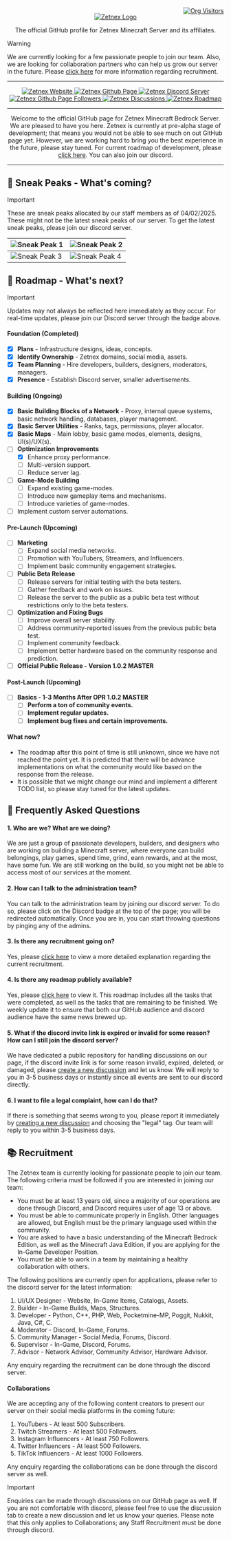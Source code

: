 <div style="position: relative; width: 100%;">
  <a href="https://github.com/zetnex" 
     style="position: absolute; top: 0; right: 0;">
    <img src="https://komarev.com/ghpvc/?username=zetnex&label=Visitors&color=0e75b6&style=flat&color=50c878" 
         alt="Org Visitors">
  </a>
</div>

<p align="center">
  <a href="https://github.com/zetnex">
    <img src="../static/logo.png" alt="Zetnex Logo" style="max-width:100%; height:auto;">
  </a>
</p>
<p align="center">
  The official GitHub profile for Zetnex Minecraft Server and its affiliates.
</p>

> [!WARNING]
> We are currently looking for a few passionate people to join our team.
> Also, we are looking for collaboration partners who can help us grow our server in the future.
> Please [click here](https://github.com/zetnex#-recruitment) for more information regarding recruitment.

----------------------

<p align="center">
  <a href="https://zetnex.net" target="_blank">
    <img src="https://img.shields.io/badge/Zetnex-Website-blue?style=flat&color=%23009B77&link=https%3A%2F%2Fzetnex.net" alt="Zetnex Website">
  </a>
  <a href="https://github.com/zetnex">
    <img src="https://img.shields.io/badge/Zetnex-GitHub-blue?style=flat&logo=github&logoColor=black&link=https%3A%2F%2Fgithub.com%2Fzetnex" alt="Zetnex Github Page">
  </a>
  <a href="https://discord.gg/WGvjS7TN7Y" target="_blank">
    <img src="https://img.shields.io/discord/1278271829311754250?style=flat&logo=discord&logoColor=5865f2&label=Discord&link=https%3A%2F%2Fdiscord.gg%2FWGvjS7TN7Y" alt="Zetnex Discord Server">
  </a>
  <a href="https://github.com/zetnex">
    <img src="https://img.shields.io/github/followers/zetnex?style=flat&logo=github&label=Followers&link=https%3A%2F%2Fgithub.com%2Fzetnex" alt="Zetnex Github Page Followers">
  </a>
  <a href="https://github.com/orgs/zetnex/discussions" target="_blank">
    <img src="https://img.shields.io/badge/Zetnex-Dicussions-white?style=flat&color=%23cb553f&logo=linuxcontainers&logoColor=green&link=https%3A%2F%2Fgithub.com%2Forgs%2Fzetnex%2Fdiscussions" alt="Zetnex Discussions">
  </a>  
  <a href="https://github.com/zetnex#-roadmap---whats-next" target="_blank">
    <img src="https://img.shields.io/badge/Zetnex-Roadmap-white?logo=roadmapdotsh&logoColor=orange&link=https%3A%2F%2Fgithub.com%2Fzetnex%23-roadmap---whats-next" alt="Zetnex Roadmap">
  </a>
</p>

----------------------

<p align="center">
Welcome to the official GitHub page for Zetnex Minecraft Bedrock Server. We are pleased to have you here.
Zetnex is currently at pre-alpha stage of development; that means you would not be able to see much on out GitHub 
page yet. However, we are working hard to bring you the best experience in the future, please stay tuned. For current roadmap of
development, please <a href="https://github.com/zetnex#-roadmap---whats-next">click here</a>. You can also join our discord.
</p>

----------------------

## 👀 Sneak Peaks - What's coming?

> [!IMPORTANT]
> These are sneak peaks allocated by our staff members as of 04/02/2025. These might not be the latest sneak peaks of our server.
> To get the latest sneak peaks, please join our discord server.

| ![Sneak Peak 1](../static/sneak_peak_car_map.png)  | ![Sneak Peak 2](../static/sneak_peak_classroom.png) |
|----------------------------------------------------|-----------------------------------------------------|
| ![Sneak Peak 3](../static/sneak_peak_monument.png) | ![Sneak Peak 4](../static/sneak_peak_snow.png)      |

## 📑 Roadmap - What's next?

> [!IMPORTANT]
> Updates may not always be reflected here immediately as they occur.
> For real-time updates, please join our Discord server through the badge above.

#### Foundation (Completed)

- [x] **Plans** - Infrastructure designs, ideas, concepts.
- [x] **Identify Ownership** - Zetnex domains, social media, assets.
- [x] **Team Planning** - Hire developers, builders, designers, moderators, managers.
- [x] **Presence** - Establish Discord server, smaller advertisements.

#### Building (Ongoing)

- [x] **Basic Building Blocks of a Network** - Proxy, internal queue systems, basic network handling, databases, player
  management.
- [x] **Basic Server Utilities** - Ranks, tags, permissions, player allocator.
- [x] **Basic Maps** - Main lobby, basic game modes, elements, designs, UI(s)/UX(s).
- [ ] **Optimization Improvements**
  - [x] Enhance proxy performance.
  - [ ] Multi-version support.
  - [ ] Reduce server lag.
- [ ] **Game-Mode Building**
  - [ ] Expand existing game-modes.
  - [ ] Introduce new gameplay items and mechanisms.
  - [ ] Introduce varieties of game-modes.
- [ ] Implement custom server automations.

#### Pre-Launch (Upcoming)

- [ ] **Marketing**
  - [ ] Expand social media networks.
  - [ ] Promotion with YouTubers, Streamers, and Influencers.
  - [ ] Implement basic community engagement strategies.
- [ ] **Public Beta Release**
  - [ ] Release servers for initial testing with the beta testers.
  - [ ] Gather feedback and work on issues.
  - [ ] Release the server to the public as a public beta test without restrictions only to the beta testers.
- [ ] **Optimization and Fixing Bugs**
  - [ ] Improve overall server stability.
  - [ ] Address community-reported issues from the previous public beta test.
  - [ ] Implement community feedback.
  - [ ] Implement better hardware based on the community response and prediction.
- [ ] **Official Public Release - Version 1.0.2 MASTER**

#### Post-Launch (Upcoming)

- [ ] **Basics - 1-3 Months After OPR 1.0.2 MASTER**
  - [ ] **Perform a ton of community events.**
  - [ ] **Implement regular updates.**
  - [ ] **Implement bug fixes and certain improvements.**

#### What now?

- The roadmap after this point of time is still unknown, since we have not reached the point yet. It is predicted that
  there will be advance implementations on what the community would like based on the response from the release.
- It is possible that we might change our mind and implement a different TODO list, so please stay tuned for the latest
  updates.

## 📙 Frequently Asked Questions

#### 1. Who are we? What are we doing?

We are just a group of passionate developers, builders, and designers who are working on building a Minecraft server,
where everyone can build belongings, play games, spend time, grind, earn rewards, and at the most, have some fun.
We are still working on the build, so you might not be able to access most of our services at the moment.

#### 2. How can I talk to the administration team?

You can talk to the administration team by joining our discord server. To do so, please click on the Discord badge at
the top
of the page; you will be redirected automatically. Once you are in, you can start throwing questions by pinging any of
the admins.

#### 3. Is there any recruitment going on?

Yes, please [click here](https://github.com/zetnex#-recruitment) to view a more detailed explanation regarding the
current recruitment.

#### 4. Is there any roadmap publicly available?

Yes, please [click here](https://github.com/zetnex#-roadmap---whats-next) to view it. This roadmap includes all the
tasks that were
completed, as well as the tasks that are remaining to be finished. We weekly update it to ensure that both our GitHub
audience and
discord audience have the same news brewed up.

#### 5. What if the discord invite link is expired or invalid for some reason? How can I still join the discord server?

We have dedicated a public repository for handling discussions on our page, if the discord invite link is for some
reason
invalid, expired, deleted, or damaged, please [create a new discussion](https://github.com/orgs/zetnex/discussions) and
let us know.
We will reply to you in 3-5 business days or instantly since all events are sent to our discord directly.

#### 6. I want to file a legal complaint, how can I do that?

If there is something that seems wrong to you, please report it immediately
by [creating a new discussion](https://github.com/orgs/zetnex/discussions) and choosing
the "legal" tag. Our team will reply to you within 3-5 business days.

## 📚 Recruitment

The Zetnex team is currently looking for passionate people to join our team. The following criteria must be followed if
you are interested in joining our team:

- You must be at least 13 years old, since a majority of our operations are done through Discord, and Discord requires
  user of age 13 or above.
- You must be able to communicate properly in English. Other languages are allowed, but English must be the primary
  language used within the community.
- You are asked to have a basic understanding of the Minecraft Bedrock Edition, as well as the Minecraft Java Edition,
  if you are applying for the In-Game Developer Position.
- You must be able to work in a team by maintaining a healthy collaboration with others.

The following positions are currently open for applications, please refer to the discord server for the latest
information:

1. UI/UX Designer - Website, In-Game Items, Catalogs, Assets.
2. Builder - In-Game Builds, Maps, Structures.
3. Developer - Python, C++, PHP, Web, Pocketmine-MP, Poggit, Nukkit, Java, C#, C.
4. Moderator - Discord, In-Game, Forums.
5. Community Manager - Social Media, Forums, Discord.
6. Supervisor - In-Game, Discord, Forums.
7. Advisor - Network Advisor, Community Advisor, Hardware Advisor.

Any enquiry regarding the recruitment can be done through the discord server.

#### Collaborations

We are accepting any of the following content creators to present our server
on their social media platforms in the coming future:

1. YouTubers - At least 500 Subscribers.
2. Twitch Streamers - At least 500 Followers.
3. Instagram Influencers - At least 750 Followers.
4. Twitter Influencers - At least 500 Followers.
5. TikTok Influencers - At least 1000 Followers.

Any enquiry regarding the collaborations can be done through the discord server as well.

> [!IMPORTANT]
> Enquiries can be made through discussions on our GitHub page as well. If you are not comfortable with discord, please
> feel free to use the discussion tab
> to create a new discussion and let us know your queries. Please note that this only applies to Collaborations; any
> Staff Recruitment must be done through discord.